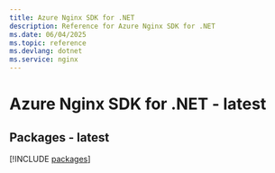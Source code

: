 ```yaml
---
title: Azure Nginx SDK for .NET
description: Reference for Azure Nginx SDK for .NET
ms.date: 06/04/2025
ms.topic: reference
ms.devlang: dotnet
ms.service: nginx
---
```

# Azure Nginx SDK for .NET - latest
## Packages - latest
[!INCLUDE [packages](nginx-index.md)]